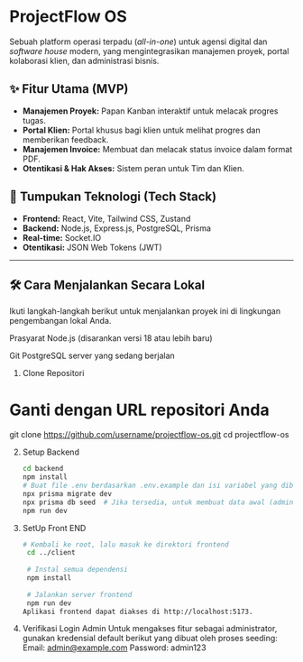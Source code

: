 # ProjectFlow OS

Sebuah platform operasi terpadu (*all-in-one*) untuk agensi digital dan *software house* modern, yang mengintegrasikan manajemen proyek, portal kolaborasi klien, dan administrasi bisnis.

## ✨ Fitur Utama (MVP)

- **Manajemen Proyek:** Papan Kanban interaktif untuk melacak progres tugas.
- **Portal Klien:** Portal khusus bagi klien untuk melihat progres dan memberikan feedback.
- **Manajemen Invoice:** Membuat dan melacak status invoice dalam format PDF.
- **Otentikasi & Hak Akses:** Sistem peran untuk Tim dan Klien.

## 🚀 Tumpukan Teknologi (Tech Stack)

- **Frontend:** React, Vite, Tailwind CSS, Zustand
- **Backend:** Node.js, Express.js, PostgreSQL, Prisma
- **Real-time:** Socket.IO
- **Otentikasi:** JSON Web Tokens (JWT)

---

## 🛠️ Cara Menjalankan Secara Lokal

Ikuti langkah-langkah berikut untuk menjalankan proyek ini di lingkungan pengembangan lokal Anda.

Prasyarat
Node.js (disarankan versi 18 atau lebih baru)

Git
PostgreSQL server yang sedang berjalan

1. Clone Repositori
# Ganti dengan URL repositori Anda
git clone https://github.com/username/projectflow-os.git
cd projectflow-os

2. Setup Backend
   ```bash
   cd backend
   npm install
   # Buat file .env berdasarkan .env.example dan isi variabel yang dibutuhkan
   npx prisma migrate dev
   npx prisma db seed  # Jika tersedia, untuk membuat data awal (admin, roles, dll)
   npm run dev
3. SetUp Front END
   ```bash
   # Kembali ke root, lalu masuk ke direktori frontend
    cd ../client
    
    # Instal semua dependensi
    npm install
    
    # Jalankan server frontend
    npm run dev
   Aplikasi frontend dapat diakses di http://localhost:5173.

5. Verifikasi Login Admin
  Untuk mengakses fitur sebagai administrator, gunakan kredensial default berikut yang dibuat oleh proses seeding:
    Email: admin@example.com
    Password: admin123
